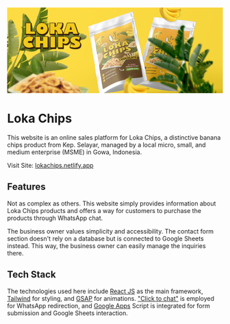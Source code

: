 ![Loka Chips Banner](./public/github_banner.png)


# Loka Chips

This website is an online sales platform for Loka Chips, a distinctive banana chips product from Kep. Selayar, managed by a local micro, small, and medium enterprise (MSME) in Gowa, Indonesia.

Visit Site: [lokachips.netlify.app](https://loka-chips.vercel.app)



## Features

Not as complex as others. This website simply provides information about Loka Chips products and offers a way for customers to purchase the products through WhatsApp chat.

The business owner values simplicity and accessibility. The contact form section doesn't rely on a database but is connected to Google Sheets instead. This way, the business owner can easily manage the inquiries there.


## Tech Stack

The technologies used here include [React JS](https://react.dev/) as the main framework, [Tailwind](https://tailwindcss.com/) for styling, and [GSAP](https://gsap.com) for animations. ["Click to chat"](https://faq.whatsapp.com/5913398998672934) is employed for WhatsApp redirection, and [Google Apps](https://www.google.com/script/start/) Script is integrated for form submission and Google Sheets interaction.
